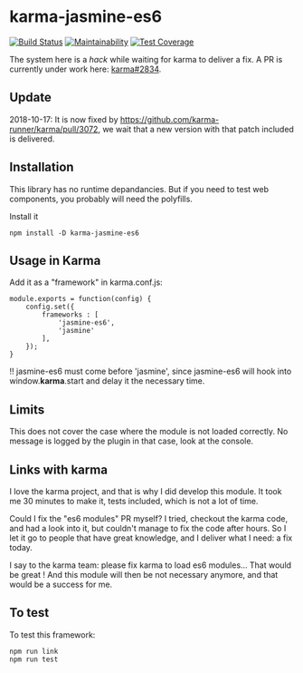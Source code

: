 # karma-jasmine-es6
[![Build Status](https://travis-ci.com/jehon/karma-jasmine-es6.svg?branch=master)](https://travis-ci.org/jehon/karma-jasmine-es6)
[![Maintainability](https://api.codeclimate.com/v1/badges/ad8908be8e6f988d2fbb/maintainability)](https://codeclimate.com/github/jehon/karma-jasmine-es6/maintainability)
[![Test Coverage](https://api.codeclimate.com/v1/badges/ad8908be8e6f988d2fbb/test_coverage)](https://codeclimate.com/github/jehon/karma-jasmine-es6/test_coverage)

The system here is a *hack* while waiting for karma to deliver a fix. A PR is currently under work here: [karma#2834](https://github.com/karma-runner/karma/pull/2834).

## Update

2018-10-17: It is now fixed by https://github.com/karma-runner/karma/pull/3072, we wait that a new version with that patch included is delivered.


## Installation

This library has no runtime depandancies. But if you need to test web components, you probably will need the polyfills.

Install it

```lang=bash
npm install -D karma-jasmine-es6
```

## Usage in Karma

Add it as a "framework" in karma.conf.js:

```lang=javascript
module.exports = function(config) {
    config.set({
        frameworks : [
            'jasmine-es6',
            'jasmine'
        ],
    });
}
```

!! jasmine-es6 must come before 'jasmine', since jasmine-es6 will hook into window.__karma__.start and delay it the necessary time.

## Limits

This does not cover the case where the module is not loaded correctly. No message is logged by the plugin in that case, look at the console.

## Links with karma

I love the karma project, and that is why I did develop this module. It took me 30 minutes to make it, tests included, which is not a lot of time.

Could I fix the "es6 modules" PR myself? I tried, checkout the karma code, and had a look into it, but couldn't manage to fix the code after hours. So I let it go to people that
have great knowledge, and I deliver what I need: a fix today.

I say to the karma team: please fix karma to load es6 modules... That would be great ! And this module will then be not necessary anymore, and that would be a success for me.

## To test

To test this framework:

```lang=javascript
npm run link
npm run test
```
